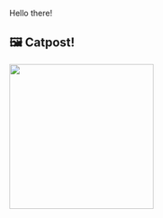 Hello there!



## 🖼️ Catpost!

<sub>
    <img src="https://cdn2.thecatapi.com/images/FID3LLZfr.jpg" height="256">
</sub>

